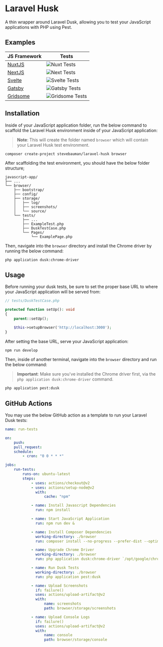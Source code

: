 # Laravel Husk

A thin wrapper around Laravel Dusk, allowing you to test your JavaScript applications with PHP using Pest.

## Examples

| JS Framework                                                     | Tests                                                                                                             |
| ---------------------------------------------------------------- | ----------------------------------------------------------------------------------------------------------------- |
| [NuxtJS](https://github.com/stevebauman/laravel-husk-nuxt)       | ![Nuxt Tests](https://github.com/stevebauman/laravel-husk-nuxt/actions/workflows/run-tests.yml/badge.svg)         |
| [NextJS](https://github.com/stevebauman/laravel-husk-next)       | ![Next Tests](https://github.com/stevebauman/laravel-husk-next/actions/workflows/run-tests.yml/badge.svg)         |
| [Svelte](https://github.com/stevebauman/laravel-husk-svelte)     | ![Svelte Tests](https://github.com/stevebauman/laravel-husk-svelte/actions/workflows/run-tests.yml/badge.svg)     |
| [Gatsby](https://github.com/stevebauman/laravel-husk-gatsby)     | ![Gatsby Tests](https://github.com/stevebauman/laravel-husk-gatsby/actions/workflows/run-tests.yml/badge.svg)     |
| [Gridsome](https://github.com/stevebauman/laravel-husk-gridsome) | ![Gridsome Tests](https://github.com/stevebauman/laravel-husk-gridsome/actions/workflows/run-tests.yml/badge.svg) |

## Installation

Inside of your JavaScript application folder, run the below command to scaffold the Laravel Husk environment inside of your JavaScript application:

> **Note**: This will create the folder named `browser` which will contain your Laravel Husk test environment.

```bash
composer create-project stevebauman/laravel-husk browser
```

After scaffolding the test environment, you should have the below folder structure;

```
javascript-app/
├── ...
└── browser/
    ├── bootstrap/
    ├── config/
    ├── storage/
    │   ├── log/
    │   ├── screenshots/
    │   └── source/
    └── tests/
        ├── ...
        ├── ExampleTest.php
        ├── DuskTestCase.php
        └── Pages/
            └── ExamplePage.php
```

Then, navigate into the `browser` directory and install the Chrome driver by running the below command:

```
php application dusk:chrome-driver
```

## Usage

Before running your dusk tests, be sure to set the proper base URL to where your JavaScript application will be served from:

```php
// tests/DuskTestCase.php

protected function setUp(): void
{
    parent::setUp();

    $this->setupBrowser('http://localhost:3000');
}
```

After setting the base URL, serve your JavaScript application:

```bash
npm run develop
```

Then, inside of another terminal, navigate into the `browser` directory and run the below command:

> **Important**: Make sure you've installed the Chrome driver first, via the `php application dusk:chrome-driver` command.

```bash
php application pest:dusk
```

## GitHub Actions

You may use the below GitHub action as a template to run your Laravel Dusk tests:

```yaml
name: run-tests

on:
    push:
    pull_request:
    schedule:
        - cron: "0 0 * * *"

jobs:
    run-tests:
        runs-on: ubuntu-latest
        steps:
            - uses: actions/checkout@v2
            - uses: actions/setup-node@v2
              with:
                  cache: "npm"

            - name: Install Javascript Dependencies
              run: npm install

            - name: Start JavaScript Application
              run: npm run dev &

            - name: Install Composer Dependencies
              working-directory: ./browser
              run: composer install --no-progress --prefer-dist --optimize-autoloader

            - name: Upgrade Chrome Driver
              working-directory: ./browser
              run: php application dusk:chrome-driver `/opt/google/chrome/chrome --version | cut -d " " -f3 | cut -d "." -f1`

            - name: Run Dusk Tests
              working-directory: ./browser
              run: php application pest:dusk

            - name: Upload Screenshots
              if: failure()
              uses: actions/upload-artifact@v2
              with:
                  name: screenshots
                  path: browser/storage/screenshots

            - name: Upload Console Logs
              if: failure()
              uses: actions/upload-artifact@v2
              with:
                  name: console
                  path: browser/storage/console
```
